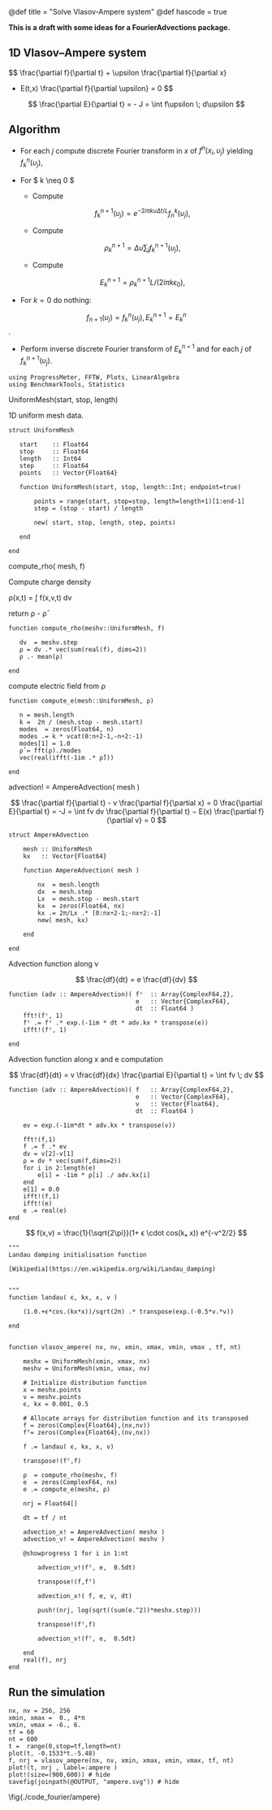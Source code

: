 @def title = "Solve Vlasov-Ampere system"
@def hascode = true

**This is a draft with some ideas for a FourierAdvections package.**

## 1D Vlasov–Ampere system

$$
\frac{\partial f}{\partial t} + \upsilon \frac{\partial f}{\partial x}
- E(t,x) \frac{\partial f}{\partial \upsilon} = 0
$$

$$
\frac{\partial E}{\partial t} = - J = \int f\upsilon \; d\upsilon
$$

## Algorithm 

- For each $j$ compute discrete Fourier transform in $x$ of $f^n(x_i,\upsilon_j)$ yielding $f_k^n(\upsilon_j)$, 

- For $ k \neq 0 $

    - Compute 
    
    $$f^{n+1}_k(\upsilon_j) = e^{−2i\pi k \upsilon
    \Delta t/L} f_n^k(\upsilon_j),$$
    
    - Compute 
    
    $$\rho_k^{n+1} = \Delta \upsilon \sum_j f^{n+1}_k(\upsilon_j),$$
    
    - Compute
    
    $$E^{n+1}_k = \rho^{n+1}_k L/(2i\pi k \epsilon_0),$$
    
- For $k = 0$ do nothing: 

$$f_{n+1}(\upsilon_j) = f^n_k(\upsilon_j), E^{n+1}_k = E^n_k$$.

- Perform inverse discrete Fourier transform of $E^{n+1}_k$ and for each $j$ of $f^{n+1}_k (\upsilon_j)$.

```julia:./code_fourier/cell1
using ProgressMeter, FFTW, Plots, LinearAlgebra
using BenchmarkTools, Statistics
```

UniformMesh(start, stop, length)

1D uniform mesh data.

```julia:./code_fourier/cell2
struct UniformMesh

   start    :: Float64
   stop     :: Float64
   length   :: Int64
   step     :: Float64
   points   :: Vector{Float64}

   function UniformMesh(start, stop, length::Int; endpoint=true)

       points = range(start, stop=stop, length=length+1)[1:end-1]
       step = (stop - start) / length

       new( start, stop, length, step, points)

   end

end
```

compute_rho( mesh, f)

Compute charge density

ρ(x,t) = ∫ f(x,v,t) dv

return ρ - ρ̄ 

```julia:./code_fourier/cell3
function compute_rho(meshv::UniformMesh, f)

   dv  = meshv.step
   ρ = dv .* vec(sum(real(f), dims=2))
   ρ .- mean(ρ)
   
end
```

compute electric field from ρ

```julia:./code_fourier/cell4
function compute_e(mesh::UniformMesh, ρ)

   n = mesh.length
   k =  2π / (mesh.stop - mesh.start)
   modes  = zeros(Float64, n)
   modes .= k * vcat(0:n÷2-1,-n÷2:-1)
   modes[1] = 1.0
   ρ̂ = fft(ρ)./modes
   vec(real(ifft(-1im .* ρ̂)))

end
```

advection! = AmpereAdvection( mesh ) 

$$
\frac{\partial f}{\partial t} - v \frac{\partial f}{\partial x}  = 0
\frac{\partial E}{\partial t} = -J = \int fv dv
\frac{\partial f}{\partial t} − E(x) \frac{\partial f}{\partial v}  = 0
$$

```julia:./code_fourier/cell5
struct AmpereAdvection 
    
    mesh :: UniformMesh
    kx   :: Vector{Float64}

    function AmpereAdvection( mesh )
        
        nx  = mesh.length
        dx  = mesh.step
        Lx  = mesh.stop - mesh.start
        kx  = zeros(Float64, nx)
        kx .= 2π/Lx .* [0:nx÷2-1;-nx÷2:-1]
        new( mesh, kx)
      
    end

end
```

Advection function along v

$$
\frac{df}{dt} = e \frac{df}{dv}
$$

```julia:./code_fourier/cell6
function (adv :: AmpereAdvection)( fᵗ  :: Array{ComplexF64,2}, 
                                   e   :: Vector{ComplexF64}, 
                                   dt  :: Float64 )
    fft!(fᵗ, 1)
    fᵗ .= fᵗ .* exp.(-1im * dt * adv.kx * transpose(e))
    ifft!(fᵗ, 1)

end
```

Advection function along x and e computation

$$
\frac{df}{dt} = v \frac{df}{dx} \frac{\partial E}{\partial t} = \int fv \; dv
$$

```julia:./code_fourier/cell7
function (adv :: AmpereAdvection)( f   :: Array{ComplexF64,2}, 
                                   e   :: Vector{ComplexF64}, 
                                   v   :: Vector{Float64}, 
                                   dt  :: Float64 )
    
    ev = exp.(-1im*dt * adv.kx * transpose(v))    
    
    fft!(f,1)
    f .= f .* ev
    dv = v[2]-v[1]
    ρ = dv * vec(sum(f,dims=2))  
    for i in 2:length(e)
        e[i] = -1im * ρ[i] ./ adv.kx[i]
    end
    e[1] = 0.0
    ifft!(f,1)
    ifft!(e)
    e .= real(e)
end
```

$$
f(x,v) = \frac{1}{\sqrt{2\pi}}(1+ ϵ \cdot cos(kₓ x)) e^{-v^2/2}
$$

```julia:./code_fourier/cell8
"""
Landau damping initialisation function

[Wikipedia](https://en.wikipedia.org/wiki/Landau_damping)


"""
function landau( ϵ, kx, x, v )
    
    (1.0.+ϵ*cos.(kx*x))/sqrt(2π) .* transpose(exp.(-0.5*v.*v))
    
end


function vlasov_ampere( nx, nv, xmin, xmax, vmin, vmax , tf, nt)

    meshx = UniformMesh(xmin, xmax, nx)
    meshv = UniformMesh(vmin, vmax, nv)
            
    # Initialize distribution function
    x = meshx.points
    v = meshv.points
    ϵ, kx = 0.001, 0.5
    
    # Allocate arrays for distribution function and its transposed
    f = zeros(Complex{Float64},(nx,nv))
    fᵀ= zeros(Complex{Float64},(nv,nx))
    
    f .= landau( ϵ, kx, x, v)
    
    transpose!(fᵀ,f)
    
    ρ  = compute_rho(meshv, f)
    e  = zeros(ComplexF64, nx)
    e .= compute_e(meshx, ρ)
    
    nrj = Float64[]
    
    dt = tf / nt
    
    advection_x! = AmpereAdvection( meshx )
    advection_v! = AmpereAdvection( meshv )
            
    @showprogress 1 for i in 1:nt
        
        advection_v!(fᵀ, e,  0.5dt)
        
        transpose!(f,fᵀ)
        
        advection_x!( f, e, v, dt)
        
        push!(nrj, log(sqrt((sum(e.^2))*meshx.step)))
        
        transpose!(fᵀ,f)
        
        advection_v!(fᵀ, e,  0.5dt)
        
    end
    real(f), nrj
end
```

## Run the simulation

```julia:./code_fourier/cell9
nx, nv = 256, 256
xmin, xmax =  0., 4*π
vmin, vmax = -6., 6.
tf = 60
nt = 600
t =  range(0,stop=tf,length=nt)
plot(t, -0.1533*t.-5.48)
f, nrj = vlasov_ampere(nx, nv, xmin, xmax, vmin, vmax, tf, nt)
plot!(t, nrj , label=:ampere )
plot!(size=(900,600)) # hide
savefig(joinpath(@OUTPUT, "ampere.svg")) # hide
```

\fig{./code_fourier/ampere}
